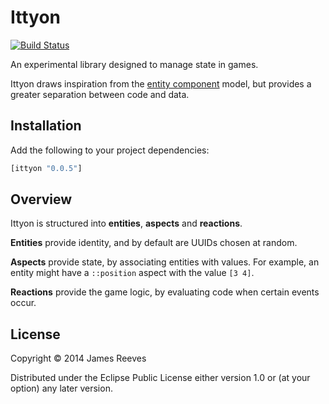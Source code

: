 # Ittyon

[![Build Status](https://travis-ci.org/weavejester/ittyon.svg?branch=master)](https://travis-ci.org/weavejester/ittyon)

An experimental library designed to manage state in games.

Ittyon draws inspiration from the [entity component][1] model, but
provides a greater separation between code and data.

[1]: https://en.wikipedia.org/wiki/Entity_component_system

## Installation

Add the following to your project dependencies:

```clojure
[ittyon "0.0.5"]
```

## Overview

Ittyon is structured into __entities__, __aspects__ and __reactions__.

__Entities__ provide identity, and by default are UUIDs chosen at
random.

__Aspects__ provide state, by associating entities with values. For
example, an entity might have a `::position` aspect with the value
`[3 4]`.

__Reactions__ provide the game logic, by evaluating code when certain
events occur.

## License

Copyright © 2014 James Reeves

Distributed under the Eclipse Public License either version 1.0 or (at
your option) any later version.
